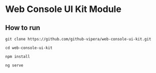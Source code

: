 # Web Console UI Kit Module

## How to run

```console
git clone https://github.com/github-vipera/web-console-ui-kit.git

cd web-console-ui-kit

npm install

ng serve
```



